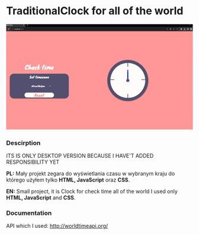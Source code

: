 # TraditionalClock for all of the world
![](https://github.com/DanielSiedlecki/TraditionalClock/blob/main/demo.gif)
### Descirption

ITS IS ONLY DESKTOP VERSION BECAUSE I HAVE'T ADDED RESPONSIBILITY YET

**PL:**
Mały projekt zegara do wyświetlania czasu w wybranym kraju do którego użyłem tylko
**HTML, JavaScript** oraz **CSS**.

**EN:**
Small project, it is Clock for check time all of the world I used only **HTML, JavaScript** and **CSS**.

### Documentation

API which I used: http://worldtimeapi.org/
